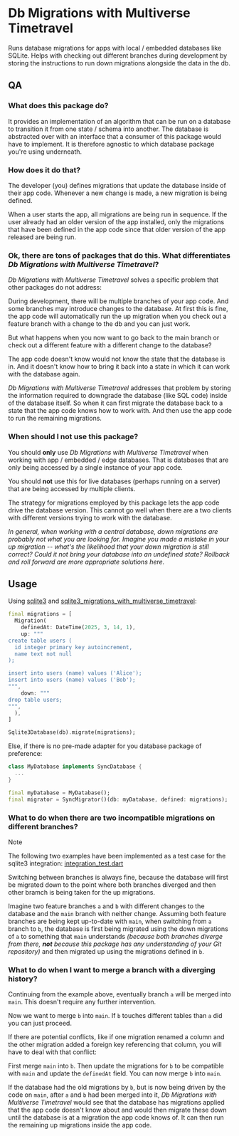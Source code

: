 # Db Migrations with Multiverse Timetravel

Runs database migrations for apps with local / embedded databases like SQLite.
Helps with checking out different branches during development by storing the instructions to run down migrations alongside the data in the db.

## QA

### What does this package do?

It provides an implementation of an algorithm that can be run on a database to transition it from one state / schema into another.
The database is abstracted over with an interface that a consumer of this package would have to implement.
It is therefore agnostic to which database package you're using underneath.  

### How does it do that?

The developer (you) defines migrations that update the database inside of their app code.
Whenever a new change is made, a new migration is being defined.

When a user starts the app, all migrations are being run in sequence.
If the user already had an older version of the app installed, only the migrations that have been defined in the app code since that older version of the app released are being run.

### Ok, there are tons of packages that do this. What differentiates _Db Migrations with Multiverse Timetravel_?

_Db Migrations with Multiverse Timetravel_ solves a specific problem that other packages do not address:

During development, there will be multiple branches of your app code. And some branches may introduce changes to the database.
At first this is fine, the app code will automatically run the up migration when you check out a feature branch with a change to the db and you can just work.

But what happens when you now want to go back to the main branch or check out a different feature with a different change to the database?

The app code doesn't know would not know the state that the database is in. And it doesn't know how to bring it back into a state in which it can work with the database again.

_Db Migrations with Multiverse Timetravel_ addresses that problem by storing the information required to downgrade the database (like SQL code) inside of the database itself. So when it can first migrate the database back to a state that the app code knows how to work with. And then use the app code to run the remaining migrations.

### When should I not use this package?

You should **only** use _Db Migrations with Multiverse Timetravel_ when working with app / embedded / edge databases. That is databases that are only being accessed by a single instance of your app code.

You should **not** use this for live databases (perhaps running on a server) that are being accessed by multiple clients.

The strategy for migrations employed by this package lets the app code drive the database version. This cannot go well when there are a two clients with different versions trying to work with the database.

_In general, when working with a central database, down migrations are probably not what you are looking for. Imagine you made a mistake in your up migration -- what's the likelihood that your down migration is still correct? Could it not bring your database into an undefined state? Rollback and roll forward are more appropriate solutions here._

## Usage

Using [sqlite3](https://pub.dev/packages/sqlite3) and [sqlite3_migrations_with_multiverse_timetravel](sqlite3_migrations_with_multiverse_timetravel):
```dart
final migrations = [
  Migration(
    definedAt: DateTime(2025, 3, 14, 1),
    up: """
create table users (
  id integer primary key autoincrement,
  name text not null
);

insert into users (name) values ('Alice');
insert into users (name) values ('Bob');
""",
    down: """
drop table users;
""",
  ),
]

Sqlite3Database(db).migrate(migrations);
```

Else, if there is no pre-made adapter for you database package of preference:

```dart
class MyDatabase implements SyncDatabase {
  ...
}

final myDatabase = MyDatabase();
final migrator = SyncMigrator()(db: myDatabase, defined: migrations);
```

### What to do when there are two incompatible migrations on different branches?

> [!NOTE]
> The following two examples have been implemented as a test case
> for the sqlite3 integration: [integration_test.dart](packages/sqlite3/text/integration_test.dart)

Switching between branches is always fine, because the database will first be migrated down to the point where both branches diverged and then other bramch is being taken for the up migrations.

Imagine two feature branches `a` and `b` with different changes to the database and the `main` branch with neither change.
Assuming both feature branches are being kept up-to-date with `main`, when switching from `a` branch to `b`, the database is first being migrated using the down migrations of `a` to something that `main` understands _(because both branches diverge from there, **not** because this package has any understanding of your Git repository)_ and then migrated up using the migrations defined in `b`.

### What to do when I want to merge a branch with a diverging history?

Continuing from the example above, eventually branch `a` will be merged into `main`. This doesn't require any further intervention.

Now we want to merge `b` into `main`. If `b` touches different tables than `a` did you can just proceed.

If there are potential conflicts, like if one migration renamed a column and the other migration added a foreign key referencing that column, you will have to deal with that conflict:

First merge `main` into `b`.
Then update the migrations for `b` to be compatible with `main` and update the `definedAt` field. You can now merge `b` into `main`. 

If the database had the old migrations by `b`, but is now being driven by the code on `main`, after `a` and `b` had been merged into it, _Db Migrations with Multiverse Timetravel_ would see that the database has migrations applied that the app code doesn't know about and would then migrate these down until the database is at a migration the app code knows of. It can then run the remaining up migrations inside the app code.

